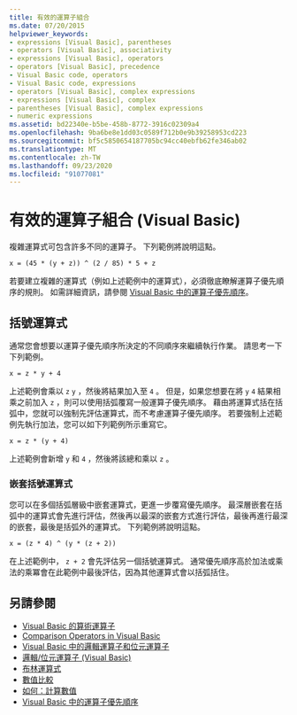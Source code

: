 ```yaml
---
title: 有效的運算子組合
ms.date: 07/20/2015
helpviewer_keywords:
- expressions [Visual Basic], parentheses
- operators [Visual Basic], associativity
- expressions [Visual Basic], operators
- operators [Visual Basic], precedence
- Visual Basic code, operators
- Visual Basic code, expressions
- operators [Visual Basic], complex expressions
- expressions [Visual Basic], complex
- parentheses [Visual Basic], complex expressions
- numeric expressions
ms.assetid: bd22340e-b5be-458b-8772-3916c02309a4
ms.openlocfilehash: 9ba6be8e1dd03c0589f712b0e9b39258953cd223
ms.sourcegitcommit: bf5c5850654187705bc94cc40ebfb62fe346ab02
ms.translationtype: MT
ms.contentlocale: zh-TW
ms.lasthandoff: 09/23/2020
ms.locfileid: "91077081"
---
```

# <a name="efficient-combination-of-operators-visual-basic"></a>有效的運算子組合 (Visual Basic)

複雜運算式可包含許多不同的運算子。 下列範例將說明這點。  
  
 `x = (45 * (y + z)) ^ (2 / 85) * 5 + z`  
  
 若要建立複雜的運算式（例如上述範例中的運算式），必須徹底瞭解運算子優先順序的規則。 如需詳細資訊，請參閱 [Visual Basic 中的運算子優先順序](../../../language-reference/operators/operator-precedence.md)。  
  
## <a name="parenthetical-expressions"></a>括號運算式  

 通常您會想要以運算子優先順序所決定的不同順序來繼續執行作業。 請思考一下下列範例。  
  
 `x = z * y + 4`  
  
 上述範例會乘以 `z` `y` ，然後將結果加入至 `4` 。 但是，如果您想要在將 `y` `4` 結果相乘之前加入 `z` ，則可以使用括弧覆寫一般運算子優先順序。 藉由將運算式括在括弧中，您就可以強制先評估運算式，而不考慮運算子優先順序。 若要強制上述範例先執行加法，您可以如下列範例所示重寫它。  
  
 `x = z * (y + 4)`  
  
 上述範例會新增 `y` 和 `4` ，然後將該總和乘以 `z` 。  
  
### <a name="nested-parenthetical-expressions"></a>嵌套括號運算式  

 您可以在多個括弧層級中嵌套運算式，更進一步覆寫優先順序。 最深層嵌套在括弧中的運算式會先進行評估，然後再以最深的嵌套方式進行評估，最後再進行最深的嵌套，最後是括弧外的運算式。 下列範例將說明這點。  
  
 `x = (z * 4) ^ (y * (z + 2))`  
  
 在上述範例中， `z + 2` 會先評估另一個括號運算式。 通常優先順序高於加法或乘法的乘冪會在此範例中最後評估，因為其他運算式會以括弧括住。  
  
## <a name="see-also"></a>另請參閱

- [Visual Basic 的算術運算子](arithmetic-operators.md)
- [Comparison Operators in Visual Basic](comparison-operators.md)
- [Visual Basic 中的邏輯運算子和位元運算子](logical-and-bitwise-operators.md)
- [邏輯/位元運算子 (Visual Basic)](../../../language-reference/operators/logical-bitwise-operators.md)
- [布林運算式](boolean-expressions.md)
- [數值比較](value-comparisons.md)
- [如何：計算數值](how-to-calculate-numeric-values.md)
- [Visual Basic 中的運算子優先順序](../../../language-reference/operators/operator-precedence.md)
